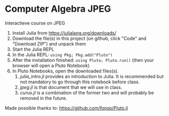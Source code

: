# Computer Algebra JPEG
Interactieve course on JPEG

1) Install Julia from https://julialang.org/downloads/
2) Download the file(s) in this project (on github, click "Code" and "Download ZIP") and unpack them
3) Start the Julia REPL
4) In the Julia REPL: `using Pkg; Pkg.add("Pluto")`
5) After the installation finished: `using Pluto; Pluto.run()` (then your browser will open a Pluto Notebook)
6) In Pluto Notebooks, open the downloaded files(s).
	1) *julia_intro.jl* provides an introduction to Julia. It is recommended but not mandatory to go through this notebook before class.
	2) *jpeg.jl* is that document that we will use in class.
	3) *curus.jl* is a combination of the former two and will probably be removed in the future.


Made possible thanks to: https://github.com/fonsp/Pluto.jl
